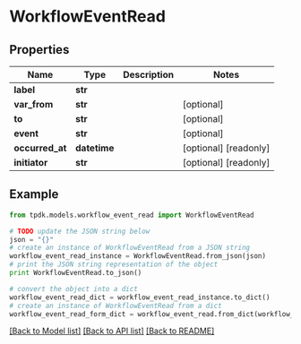 # WorkflowEventRead



## Properties
Name | Type | Description | Notes
------------ | ------------- | ------------- | -------------
**label** | **str** |  | 
**var_from** | **str** |  | [optional] 
**to** | **str** |  | [optional] 
**event** | **str** |  | [optional] 
**occurred_at** | **datetime** |  | [optional] [readonly] 
**initiator** | **str** |  | [optional] [readonly] 

## Example

```python
from tpdk.models.workflow_event_read import WorkflowEventRead

# TODO update the JSON string below
json = "{}"
# create an instance of WorkflowEventRead from a JSON string
workflow_event_read_instance = WorkflowEventRead.from_json(json)
# print the JSON string representation of the object
print WorkflowEventRead.to_json()

# convert the object into a dict
workflow_event_read_dict = workflow_event_read_instance.to_dict()
# create an instance of WorkflowEventRead from a dict
workflow_event_read_form_dict = workflow_event_read.from_dict(workflow_event_read_dict)
```
[[Back to Model list]](../README.md#documentation-for-models) [[Back to API list]](../README.md#documentation-for-api-endpoints) [[Back to README]](../README.md)


